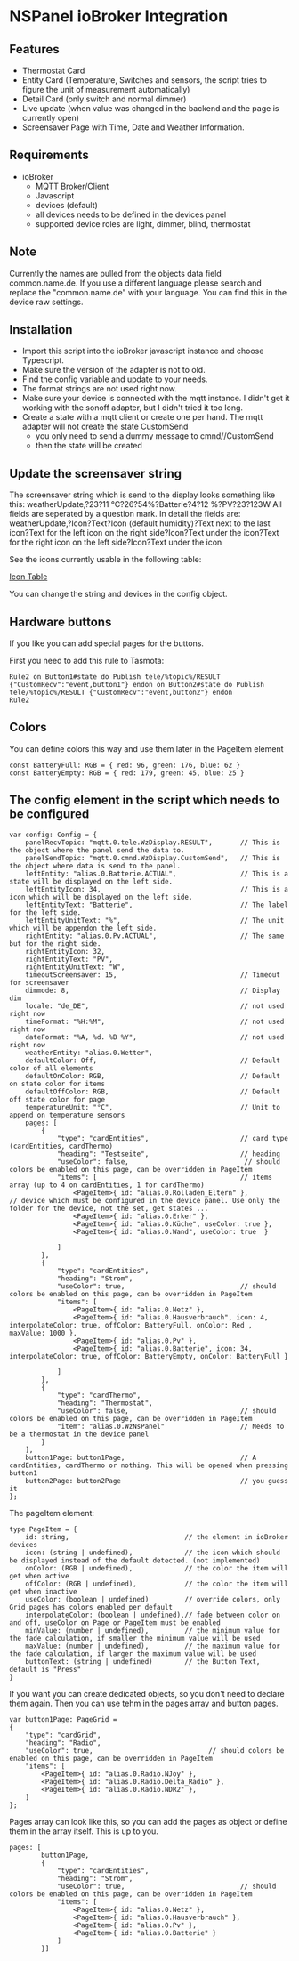 # NSPanel ioBroker Integration

## Features

- Thermostat Card
- Entity Card (Temperature, Switches and sensors, the script tries to figure the unit of measurement automatically)
- Detail Card (only switch and normal dimmer)
- Live update (when value was changed in the backend and the page is currently open)
- Screensaver Page with Time, Date and Weather Information.

## Requirements
- ioBroker
  - MQTT Broker/Client
  - Javascript
  - devices (default)
  - all devices needs to be defined in the devices panel
  - supported device roles are light, dimmer, blind, thermostat

## Note
Currently the names are pulled from the objects data field common.name.de.
If you use a different language please search and replace the "common.name.de" with your language. 
You can find this in the device raw settings.

  
## Installation
- Import this script into the ioBroker javascript instance and choose Typescript.
- Make sure the version of the adapter is not to old.
- Find the config variable and update to your needs.
- The format strings are not used right now.
- Make sure your device is connected with the mqtt instance. I didn't get it working with the sonoff adapter, but I didn't tried it too long.
- Create a state with a mqtt client or create one per hand. The mqtt adapter will not create the state CustomSend
    - you only need to send a dummy message to cmnd/<yourPanel>/CustomSend 
    - then the state will be created 

## Update the screensaver string
The screensaver string which is send to the display looks something like this:
weatherUpdate,?23?11 °C?26?54%?Batterie?4?12 %?PV?23?123W
All fields are seperated by a question mark. In detail the fields are:
weatherUpdate,?Icon?Text?Icon (default humidity)?Text next to the last icon?Text for the left icon on the right side?Icon?Text under the icon?Text for the right icon on the left side?Icon?Text under the icon

See the icons currently usable in the following table:

[Icon Table](../HMI#icons-ids)

You can change the string and devices in the config object.

## Hardware buttons
If you like you can add special pages for the buttons.

First you need to add this rule to Tasmota:

```
Rule2 on Button1#state do Publish tele/%topic%/RESULT {"CustomRecv":"event,button1"} endon on Button2#state do Publish tele/%topic%/RESULT {"CustomRecv":"event,button2"} endon
Rule2
```

## Colors
You can define colors this way and use them later in the PageItem element
```
const BatteryFull: RGB = { red: 96, green: 176, blue: 62 }
const BatteryEmpty: RGB = { red: 179, green: 45, blue: 25 }
```
## The config element in the script which needs to be configured
```
var config: Config = {
    panelRecvTopic: "mqtt.0.tele.WzDisplay.RESULT",       // This is the object where the panel send the data to.
    panelSendTopic: "mqtt.0.cmnd.WzDisplay.CustomSend",   // This is the object where data is send to the panel.
    leftEntity: "alias.0.Batterie.ACTUAL",                // This is a state will be displayed on the left side.
    leftEntityIcon: 34,                                   // This is a icon which will be displayed on the left side.  
    leftEntityText: "Batterie",                           // The label for the left side.  
    leftEntityUnitText: "%",                              // The unit which will be appendon the left side.  
    rightEntity: "alias.0.Pv.ACTUAL",                     // The same but for the right side.
    rightEntityIcon: 32,
    rightEntityText: "PV",
    rightEntityUnitText: "W",                                                                                     
    timeoutScreensaver: 15,                               // Timeout for screensaver
    dimmode: 8,                                           // Display dim
    locale: "de_DE",                                      // not used right now
    timeFormat: "%H:%M",                                  // not used right now
    dateFormat: "%A, %d. %B %Y",                          // not used right now
    weatherEntity: "alias.0.Wetter",
    defaultColor: Off,                                    // Default color of all elements
    defaultOnColor: RGB,                                  // Default on state color for items
    defaultOffColor: RGB,                                 // Default off state color for page
    temperatureUnit: "°C",                                // Unit to append on temperature sensors
    pages: [
        {
            "type": "cardEntities",                       // card type (cardEntities, cardThermo)
            "heading": "Testseite",                       // heading
            "useColor": false,                             // should colors be enabled on this page, can be overridden in PageItem
            "items": [                                    // items array (up to 4 on cardEntities, 1 for cardThermo)
                <PageItem>{ id: "alias.0.Rolladen_Eltern" },                // device which must be configured in the device panel. Use only the folder for the device, not the set, get states ...
                <PageItem>{ id: "alias.0.Erker" },
                <PageItem>{ id: "alias.0.Küche", useColor: true },
                <PageItem>{ id: "alias.0.Wand", useColor: true  }

            ]
        },
        {
            "type": "cardEntities",
            "heading": "Strom",
            "useColor": true,                             // should colors be enabled on this page, can be overridden in PageItem
            "items": [
                <PageItem>{ id: "alias.0.Netz" },
                <PageItem>{ id: "alias.0.Hausverbrauch", icon: 4, interpolateColor: true, offColor: BatteryFull, onColor: Red , maxValue: 1000 },
                <PageItem>{ id: "alias.0.Pv" },
                <PageItem>{ id: "alias.0.Batterie", icon: 34, interpolateColor: true, offColor: BatteryEmpty, onColor: BatteryFull }

            ]
        },
        {
            "type": "cardThermo",
            "heading": "Thermostat",
            "useColor": false,                            // should colors be enabled on this page, can be overridden in PageItem
            "item": "alias.0.WzNsPanel"                   // Needs to be a thermostat in the device panel
        }
    ],
    button1Page: button1Page,                             // A cardEntities, cardThermo or nothing. This will be opened when pressing button1 
    button2Page: button2Page                              // you guess it 
};
```

The pageItem element:
```
type PageItem = {
    id: string,                             // the element in ioBroker devices 
    icon: (string | undefined),             // the icon which should be displayed instead of the default detected. (not implemented)
    onColor: (RGB | undefined),             // the color the item will get when active
    offColor: (RGB | undefined),            // the color the item will get when inactive
    useColor: (boolean | undefined)         // override colors, only Grid pages has colors enabled per default
    interpolateColor: (boolean | undefined),// fade between color on and off, useColor on Page or PageItem must be enabled
    minValue: (number | undefined),         // the minimum value for the fade calculation, if smaller the minimum value will be used
    maxValue: (number | undefined),         // the maximum value for the fade calculation, if larger the maximum value will be used
    buttonText: (string | undefined)        // the Button Text, default is "Press"
}
```


If you want you can create dedicated objects, so you don't need to declare them again. Then you can use tehm in the pages array and button pages.

```
var button1Page: PageGrid =
{
    "type": "cardGrid",
    "heading": "Radio",
    "useColor": true,                             // should colors be enabled on this page, can be overridden in PageItem
    "items": [
        <PageItem>{ id: "alias.0.Radio.NJoy" },
        <PageItem>{ id: "alias.0.Radio.Delta_Radio" },
        <PageItem>{ id: "alias.0.Radio.NDR2" },
    ]
};
```

Pages array can look like this, so you can add the pages as object or define them in the array itself. This is up to you.

```
pages: [
        button1Page,
        {
            "type": "cardEntities",
            "heading": "Strom",
            "useColor": true,                             // should colors be enabled on this page, can be overridden in PageItem
            "items": [
                <PageItem>{ id: "alias.0.Netz" },
                <PageItem>{ id: "alias.0.Hausverbrauch" },
                <PageItem>{ id: "alias.0.Pv" },
                <PageItem>{ id: "alias.0.Batterie" }
            ]
        }]
```

